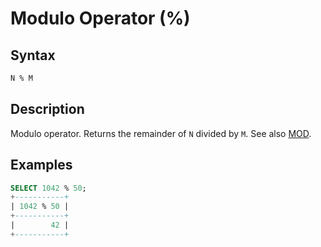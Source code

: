 # Modulo Operator (%)

## Syntax

```sql
N % M
```

## Description

Modulo operator. Returns the remainder of `N` divided by `M`. See also [MOD](/built-in-functions/numeric-functions/mod/).

## Examples

```sql
SELECT 1042 % 50;
+-----------+
| 1042 % 50 |
+-----------+
|        42 |
+-----------+
```